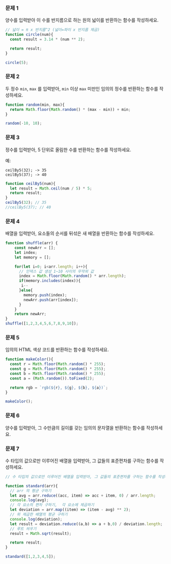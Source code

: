 ### 문제 1

양수를 입력받아 이 수를 반지름으로 하는 원의 넓이를 반환하는 함수를 작성하세요.

```js
// 넓이 = π x 반지름^2 (넓이=파이 x 반지름 제곱)
function circle(num){
  const result = 3.14 * (num ** 2);

  return result;
}

circle(5);
```

### 문제 2

두 정수 `min`, `max` 를 입력받아, `min` 이상 `max` 미만인 임의의 정수를 반환하는 함수를 작성하세요.

```js
function random(min, max){
  return Math.floor(Math.random() * (max - min)) + min;
}

random(-10, 10);
```
### 문제 3

정수를 입력받아, 5 단위로 올림한 수를 반환하는 함수를 작성하세요.

예:
```
ceilBy5(32); -> 35
ceilBy5(37); -> 40
```
```js
function ceilBy5(num){
  let result = Math.ceil(num / 5) * 5;
  return result;
}
ceilBy5(32); // 35
//ceilBy5(37); // 40
```

### 문제 4

배열을 입력받아, 요소들의 순서를 뒤섞은 새 배열을 반환하는 함수를 작성하세요.
```js
function shuffle(arr) {
    const newArr = [];
    let index;
    let memory = [];

    for(let i=0; i<arr.length; i++){
      // 인덱스 값 생성 1~10 사이의 무작위 값
      index = Math.floor(Math.random() * arr.length);
      if(memory.includes(index)){ 
       i-- 
      }else{
        memory.push(index);
        newArr.push(arr[index]);
      }      
    }
    return newArr;
}
shuffle([1,2,3,4,5,6,7,8,9,10]);
```
### 문제 5

임의의 HTML 색상 코드를 반환하는 함수를 작성하세요.
```js
function makeColor(){
  const r = Math.floor(Math.random() * 255);
  const g = Math.floor(Math.random() * 255);
  const b = Math.floor(Math.random() * 255);
  const a = (Math.random()).toFixed(2);

  return rgb = `rgb(${r}, ${g}, ${b}, ${a})`;
}

makeColor();
```
### 문제 6

양수를 입력받아, 그 수만큼의 길이를 갖는 임의의 문자열을 반환하는 함수를 작성하세요.

### 문제 7

수 타입의 값으로만 이루어진 배열을 입력받아, 그 값들의 표준편차를 구하는 함수를 작성하세요.
```js
// 수 타입의 값으로만 이루어진 배열을 입력받아, 그 값들의 표준편차를 구하는 함수를 작성하세요.

function standard(arr){
  // arr 의 평균 구하기
  let avg = arr.reduce((acc, item) => acc + item, 0) / arr.length;
  console.log(avg);
  // 각 요소의 편차 구하기,  각 요소에 제곱하기
  let deviation = arr.map((item) => (item - avg) ** 2); 
  // 위 제곱한 배열의 평균 구하기
  console.log(deviation);
  let result = deviation.reduce((a,b) => a + b,0) / deviation.length;
  // 루트 씌우기
  result = Math.sqrt(result);

  return result;
}

standard([1,2,3,4,5]);
```